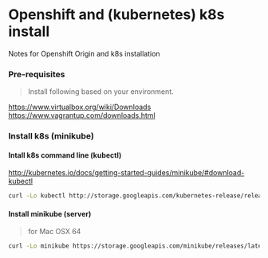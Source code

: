 # Openshift and (kubernetes) k8s install
Notes for Openshift Origin and k8s  installation

### Pre-requisites 
>  Install following based on your environment.


https://www.virtualbox.org/wiki/Downloads
https://www.vagrantup.com/downloads.html


### Install k8s (minikube)

#### Intall k8s command line (kubectl)
http://kubernetes.io/docs/getting-started-guides/minikube/#download-kubectl
```sh
curl -Lo kubectl http://storage.googleapis.com/kubernetes-release/release/v1.3.0/bin/darwin/amd64/kubectl && chmod +x kubectl && sudo mv kubectl /usr/local/bin/
```

#### Install minikube (server) 
> for Mac OSX 64

```sh
curl -Lo minikube https://storage.googleapis.com/minikube/releases/latest/minikube-darwin-amd64 && chmod +x minikube && sudo mv minikube /usr/local/bin/
```



